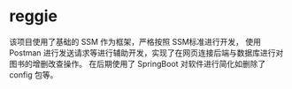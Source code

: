 # reggie
该项目使用了基础的 SSM 作为框架，严格按照 SSM标准进行开发，
使用 Postman 进行发送请求等进行辅助开发，实现了在网页连接后端与数据库进行对图书的增删改查操作。
在后期使用了 SpringBoot 对软件进行简化如删除了 config 包等。
